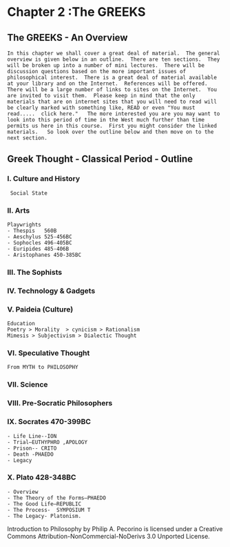# Chapter 2 :The GREEKS

## The GREEKS - An Overview
    In this chapter we shall cover a great deal of material.  The general overview is given below in an outline.  There are ten sections.  They will be broken up into a number of mini lectures.  There will be discussion questions based on the more important issues of philosophical interest.  There is a great deal of material available at your library and on the Internet.  References will be offered. There will be a large number of links to sites on the Internet.  You are invited to visit them.  Please keep in mind that the only materials that are on internet sites that you will need to read will be clearly marked with something like, READ or even "You must read.....  click here."   The more interested you are you may want to look into this period of time in the West much further than time permits us here in this course.  First you might consider the linked materials.   So look over the outline below and then move on to the next section.

  ## Greek Thought - Classical Period - Outline

  ### I. Culture and History
     Social State

  ### II. Arts        

    Playwrights  
    - Thespis   560B
    - Aeschylus 525-456BC
    - Sophocles 496-405BC
    - Euripides 485-406B
    - Aristophanes 450-385BC

  ### III. The Sophists  

  ### IV. Technology  & Gadgets  

  ### V. Paideia  (Culture)
    Education
    Poetry > Morality  > cynicism > Rationalism
    Mimesis > Subjectivism > Dialectic Thought  

  ### VI.  Speculative Thought
    From MYTH to PHILOSOPHY     

  ### VII.  Science  

  ### VIII.  Pre-Socratic Philosophers  

  ### IX. Socrates 470-399BC

    - Life Line--ION
    - Trial—EUTHYPHRO ,APOLOGY
    - Prison-- CRITO
    - Death -PHAEDO
    - Legacy  

### X. Plato 428-348BC  

    - Overview
    - The Theory of the Forms—PHAEDO
    - The Good Life—REPUBLIC
    - The Process-  SYMPOSIUM T
    - The Legacy- Platonism. 

Introduction to Philosophy by Philip A. Pecorino is licensed under a Creative Commons Attribution-NonCommercial-NoDerivs 3.0 Unported License.
